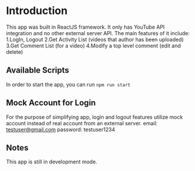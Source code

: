 # Introduction
This app was built in ReactJS framework. It only has YouTube API integration and no other external server API. The main features of it include:
1.LogIn, Logout
2.Get Activity List (videos that author has been uploaded)
3.Get Comment List (for a video)
4.Modify a top level comment (edit and delete)

## Available Scripts
In order to start the app, you can run `npm run start`

## Mock Account for Login
For the purpose of simplifying app, login and logout features utilize mock account instead of real account from an external server.
email: testuser@gmail.com
password: testuser1234

## Notes
This app is still in development mode.


